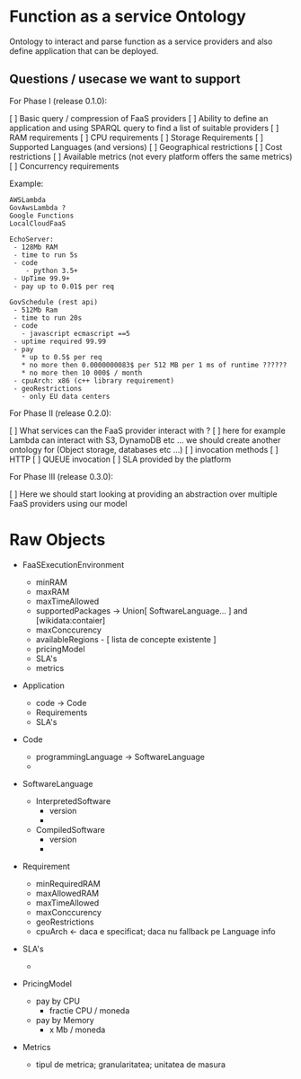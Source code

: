 # Function as a service Ontology
Ontology to interact and parse function as a service providers and also define application that can be deployed.

## Questions / usecase we want to support

For Phase I (release 0.1.0):

[ ] Basic query / compression of FaaS providers
[ ] Ability to define an application and using SPARQL query to find a list of suitable providers
  [ ] RAM requirements
  [ ] CPU requirements
  [ ] Storage Requirements
  [ ] Supported Languages (and versions)
  [ ] Geographical restrictions
  [ ] Cost restrictions
  [ ] Available metrics (not every platform offers the same metrics)
  [ ] Concurrency requirements

Example:

    AWSLambda
    GovAwsLambda ?
    Google Functions
    LocalCloudFaaS

    EchoServer:
     - 128Mb RAM
     - time to run 5s
     - code
        - python 3.5+
     - UpTime 99.9+
     - pay up to 0.01$ per req

    GovSchedule (rest api)
     - 512Mb Ram
     - time to run 20s
     - code
       - javascript ecmascript ==5
     - uptime required 99.99
     - pay
       * up to 0.5$ per req
       * no more then 0.0000000083$ per 512 MB per 1 ms of runtime ??????
       * no more then 10 000$ / month
     - cpuArch: x86 (c++ library requirement)
     - geoRestrictions
       - only EU data centers






For Phase II (release 0.2.0):

[ ] What services can the FaaS provider interact with ?
  [ ] here for example Lambda can interact with S3, DynamoDB etc ... we should create another ontology for (Object storage, databases etc ...)
[ ] invocation methods
  [ ] HTTP
  [ ] QUEUE invocation
[ ] SLA provided by the platform

For Phase III (release 0.3.0):

[ ] Here we should start looking at providing an abstraction over multiple FaaS providers using our model


# Raw Objects
- FaaSExecutionEnvironment
  - minRAM
  - maxRAM
  - maxTimeAllowed
  - supportedPackages -> Union[ SoftwareLanguage... ] and [wikidata:contaier]
  - maxConccurency
  - availableRegions - [ lista de concepte existente ]
  - pricingModel
  - SLA's
  - metrics

- Application
  - code -> Code
  - Requirements
  - SLA's




- Code
  - programmingLanguage -> SoftwareLanguage
  -

- SoftwareLanguage
  - InterpretedSoftware
      - version
      - <ce mai gasim despre conceptul asta public>
  - CompiledSoftware
      - version
      - <ce mai gasim despre conceptul asta public>

- Requirement
  - minRequiredRAM
  - maxAllowedRAM
  - maxTimeAllowed
  - maxConccurency
  - geoRestrictions
  - cpuArch <- daca e specificat; daca nu fallback pe Language info

- SLA's
  - <search and figure out how to model this>

- PricingModel
  - pay by CPU
    - fractie CPU / moneda
  - pay by Memory
    - x Mb / moneda

- Metrics
  - tipul de metrica; granularitatea; unitatea de masura
